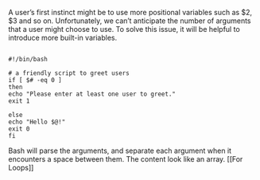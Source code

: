A user’s first instinct might be to use more positional variables such as $2, $3 and so on.
Unfortunately, we can’t anticipate the number of arguments that a user might choose to use. To solve this issue, it will be helpful to introduce more built-in variables.

```

#!/bin/bash

# a friendly script to greet users
if [ $# -eq 0 ]
then
echo "Please enter at least one user to greet."
exit 1

else
echo "Hello $@!"
exit 0
fi
```

Bash will parse the arguments, and separate each argument when it encounters a space between them. The content look like an array. [[For Loops]]
